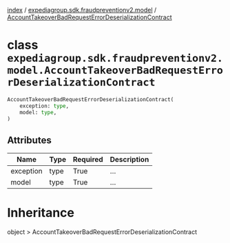 [index](index.md) /
[expediagroup.sdk.fraudpreventionv2.model](expediagroup.sdk.fraudpreventionv2.model.md)
/
[AccountTakeoverBadRequestErrorDeserializationContract](AccountTakeoverBadRequestErrorDeserializationContract.md)

# class `expediagroup.sdk.fraudpreventionv2.model.AccountTakeoverBadRequestErrorDeserializationContract`

```python
AccountTakeoverBadRequestErrorDeserializationContract(
    exception: type,
    model: type,
)
```

## Attributes

| Name      | Type | Required | Description |
| --------- | ---- | -------- | ----------- |
| exception | type | True     | …           |
| model     | type | True     | …           |

# Inheritance

object > AccountTakeoverBadRequestErrorDeserializationContract
